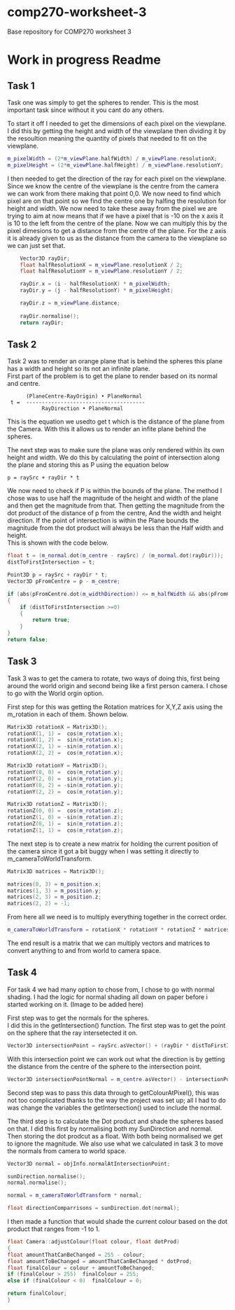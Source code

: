 # comp270-worksheet-3
Base repository for COMP270 worksheet 3

# Work in progress Readme
  
## Task 1
Task one was simply to get the spheres to render. This is the most important task since without it you cant do any others.
  
To start it off I needed to get the dimensions of each pixel on the viewplane. I did this by getting the height and width of the viewplane then dividing it by the resoultion meaning the quantity of pixels that needed to fit on the viewplane.
```c++
m_pixelWidth = (2*m_viewPlane.halfWidth) / m_viewPlane.resolutionX;
m_pixelHeight = (2*m_viewPlane.halfHeight) / m_viewPlane.resolutionY;
```

I then needed to get the direction of the ray for each pixel on the viewplane. Since we know the centre of the viewplane is the centre from the camera we can work from there making that point 0,0. We now need to find which pixel are on that point so we find the centre one by halfing the resolution for height and width. We now need to take these away from the pixel we are trying to aim at now means that if we have a pixel that is -10 on the x axis it is 10 to the left from the centre of the plane. Now we can multiply this by the pixel dimesions to get a distance from the centre of the plane.  For the z axis it is already given to us as the distance from the camera to the viewplane so we can just set that.

```c++
	Vector3D rayDir;
	float halfResolutionX = m_viewPlane.resolutionX / 2;
	float halfResolutionY = m_viewPlane.resolutionY / 2;

	rayDir.x = (i - halfResolutionX) * m_pixelWidth;
	rayDir.y = (j - halfResolutionY) * m_pixelHeight;

	rayDir.z = m_viewPlane.distance;
	
	rayDir.normalise();
	return rayDir;
```

## Task 2
Task 2 was to render an orange plane that is behind the spheres this plane has a width and height so its not an infinite plane.  
First part of the problem is to get the plane to render based on its normal and centre.
```
      (PlaneCentre-RayOrigin) • PlaneNormal 
 t =  --------------------------------------
           RayDirection • PlaneNormal
```
This is the equation we usedto get t which is the distance of the plane from the Camera. With this it allows us to render an infite plane behind the spheres. 
  
The next step was to make sure the plane was only rendered within its own height and width.
We do this by calculating the point of intersection along the plane and storing this as P using the equation below
```
p = raySrc + rayDir * t
```
We now need to check if P is within the bounds of the plane. The method I chose was to use half the magnitude of the height and width of the plane and then get the magnitude from that. Then getting the magnitude from the dot product of the distance of p from the centre, And the width and height direction. If the point of intersection is within the Plane bounds the magnitude from the dot product will always be less than the Half width and height.  
This is shown with the code below.  
```c++
float t = (m_normal.dot(m_centre - raySrc) / (m_normal.dot(rayDir)));
distToFirstIntersection = t;

Point3D p = raySrc + rayDir * t;
Vector3D pFromCentre = p - m_centre;

if (abs(pFromCentre.dot(m_widthDirection)) <= m_halfWidth && abs(pFromCentre.dot(m_heightDirection)) <= m_halfHeight)
{
	if (distToFirstIntersection >=0)
	{
		return true;
	}
}
return false;
```

## Task 3
Task 3 was to get the camera to rotate, two ways of doing this, first being around the world origin and second being like a first person camera. I chose to go with the World orgin option.

First step for this was getting the Rotation matrices for X,Y,Z axis using the m_rotation in each of them. Shown below.
```c++
Matrix3D rotationX = Matrix3D();
rotationX(1, 1) =  cos(m_rotation.x);
rotationX(1, 2) =  sin(m_rotation.x);
rotationX(2, 1) = -sin(m_rotation.x);
rotationX(2, 2) =  cos(m_rotation.x);

Matrix3D rotationY = Matrix3D();
rotationY(0, 0) =  cos(m_rotation.y);
rotationY(2, 0) =  sin(m_rotation.y);
rotationY(0, 2) = -sin(m_rotation.y);
rotationY(2, 2) =  cos(m_rotation.y);

Matrix3D rotationZ = Matrix3D();
rotationZ(0, 0) =  cos(m_rotation.z);
rotationZ(1, 0) = -sin(m_rotation.z);
rotationZ(0, 1) =  sin(m_rotation.z);
rotationZ(1, 1) =  cos(m_rotation.z);
```
The next step is to create a new matrix for holding the current position of the camera since it got a bit buggy when I was setting it directly to m_cameraToWorldTransform.
```c++
Matrix3D matrices = Matrix3D();

matrices(0, 3) = m_position.x;
matrices(1, 3) = m_position.y;
matrices(2, 3) = m_position.z;
matrices(2, 2) = -1;
```
From here all we need is to multiply everything together in the correct order.
```c++
m_cameraToWorldTransform = rotationX * rotationY * rotationZ * matrices;
```
The end result is a matrix that we can multiply vectors and matrices to convert anything to and from world to camera space.

## Task 4
For task 4 we had many option to chose from, I chose to go with normal shading. I had the logic for normal shading all down on paper before i started working on it. (Image to be added here)

First step was to get the normals for the spheres.  
I did this in the getIntersection() function. The first step was to get the point on the sphere that the ray intersetected it on.   
```c++
Vector3D intersectionPoint = raySrc.asVector() + (rayDir * distToFirstIntersection);
```
With this intersection point we can work out what the direction is by getting the distance from the centre of the sphere to the intersection point.  
```c++
Vector3D intersectionPointNormal = m_centre.asVector() - intersectionPoint;
```
  
Second step was to pass this data through to getColourAtPixel(), this was not too complicated thanks to the way the project was set up; all I had to do was change the variables the getIntersection() used to include the normal. 

The third step is to calculate the Dot product and shade the spheres based on that. I did this first by normalising both my SunDirection and normal. Then storing the dot prodcut as a float. With both being normalised we get to ignore the magnitude. We also use what we calculated in task 3 to move the normals from camera to world space.
```c++
Vector3D normal = objInfo.normalAtIntersectionPoint;

sunDirection.normalise();
normal.normalise();

normal = m_cameraToWorldTransform * normal;

float directionComparrisons = sunDirection.dot(normal);
```

I then made a function that would shade the current colour based on the dot product that ranges from -1 to 1.
```c++
float Camera::adjustColour(float colour, float dotProd)
{
float amountThatCanBeChanged = 255 - colour;
float amountToBeChanged = amountThatCanBeChanged * dotProd;
float finalColour = colour + amountToBeChanged;
if (finalColour > 255)  finalColour = 255; 
else if (finalColour < 0)  finalColour = 0; 

return finalColour;
}
```
